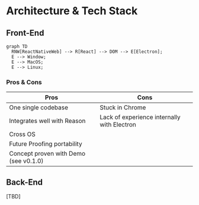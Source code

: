 # Architecture & Tech Stack

## Front-End

```mermaid
graph TD
  RNW[ReactNativeWeb] --> R[React] --> DOM --> E[Electron];
  E --> Window;
  E --> MacOS;
  E --> Linux;
```

### Pros & Cons

| Pros | Cons |
|--|--|
| One single codebase | Stuck in Chrome |
| Integrates well with Reason | Lack of experience internally with Electron |
| Cross OS | |
| Future Proofing portability | |
| Concept proven with Demo (see v0.1.0) | |

## Back-End

[TBD]
